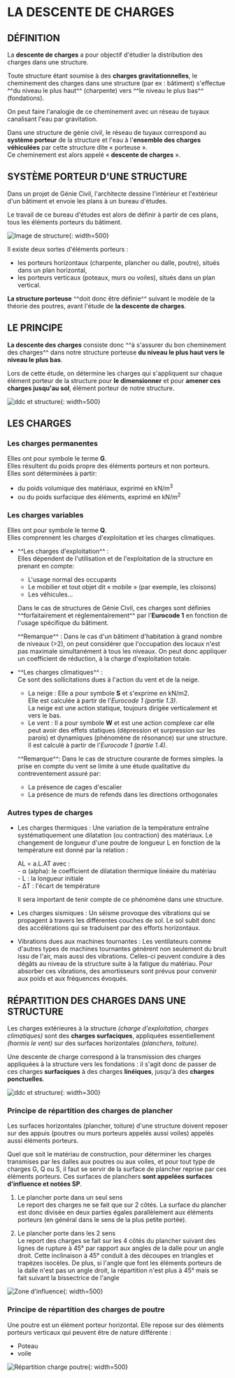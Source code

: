 [^nbp]: [Cours Maxicours](https://www.maxicours.com/se/cours/descente-de-charges-les-structures-porteuses/)
[^nbp1]: [Cours Blaise Pascal](https://si.blaisepascal.fr/1t-descente-de-charges/)
[^nbp2]: [Vidéo Mathieu BONTE](https://www.youtube.com/watch?v=9tkH6guWhfM)

# LA DESCENTE DE CHARGES

## DÉFINITION

La **descente de charges** a pour objectif d'étudier la distribution des charges dans une structure.    

Toute structure étant soumise à des **charges gravitationnelles**, le cheminement des charges dans une structure (par ex : bâtiment) s'effectue ^^du niveau le plus haut^^  (charpente) vers ^^le niveau le plus bas^^ (fondations).   

On peut faire l'analogie de ce cheminement avec un réseau de tuyaux canalisant l'eau par gravitation.   

Dans une structure de génie civil, le réseau de tuyaux correspond au **système porteur** de la structure et l'eau à l'**ensemble des charges véhiculées** par cette structure dite « porteuse ».   
Ce cheminement est alors appelé « **descente de charges** ».  

## SYSTÈME PORTEUR D'UNE STRUCTURE

Dans un projet de Génie Civil, l'architecte dessine l'intérieur et l'extérieur d'un bâtiment et envoie les plans à un bureau d'études.   

Le travail de ce bureau d'études est alors de définir à partir de ces plans, tous les éléments porteurs du bâtiment.

![Image de structure](./img/structure.png){: width=500}

Il existe deux sortes d'éléments porteurs :

* les porteurs horizontaux (charpente, plancher ou dalle, poutre), situés dans un plan horizontal,
* les porteurs verticaux (poteaux, murs ou voiles), situés dans un plan vertical.

**La structure porteuse** ^^doit donc être définie^^ suivant le modèle de la théorie des poutres, avant l'étude de **la descente de charges**.

## LE PRINCIPE

**La descente des charges** consiste donc ^^à s'assurer du bon cheminement des charges^^ dans notre structure porteuse **du niveau le plus haut vers le niveau le plus bas**.   

Lors de cette étude, on détermine les charges qui s'appliquent sur chaque élément porteur de la structure pour **le dimensionner** et pour **amener ces charges jusqu'au sol**, élément porteur de notre structure.

![ddc et structure](./img/ddc-structure.png){: width=500}   

## LES CHARGES

### Les charges permanentes
Elles ont pour symbole le terme **G**.   
Elles résultent du poids propre des éléments porteurs et non porteurs.  
Elles sont déterminées à partir:

* du poids volumique des matériaux, exprimé en kN/m$^{3}$
* ou du poids surfacique des éléments, exprimé en kN/m$^{2}$

### Les charges variables
Elles ont pour symbole le terme **Q**.    
Elles comprennent les charges d'exploitation et les charges climatiques.
  
* ^^Les charges d'exploitation^^ :    
    Elles dépendent de l'utilisation et de l'exploitation de la structure en prenant en compte: 

    * L'usage normal des occupants 
    * Le mobilier et tout objet dit « mobile » (par exemple, les cloisons)
    * Les véhicules...

    Dans le cas de structures de Génie Civil, ces charges sont définies ^^forfaitairement et réglementairement^^ par l'**Eurocode 1** en fonction de l'usage spécifique du bâtiment.

    ^^Remarque^^ : Dans le cas d'un bâtiment d'habitation à grand nombre de niveaux (>2), on peut considérer que l'occupation des locaux n'est pas maximale simultanément à tous les niveaux. On peut donc appliquer un coefficient de réduction, à la charge d'exploitation totale.

* ^^Les charges climatiques^^ :   
    Ce sont des sollicitations dues à l'action du vent et de la neige.  

    * La neige : 
        Elle a pour symbole **S** et s'exprime en kN/m2.   
        Elle est calculée à partir de l'_Eurocode 1 (partie 1.3)_.   
        La neige est une action statique, toujours dirigée verticalement et vers le bas.
    * Le vent : 
        Il a pour symbole **W** et est une action complexe car elle peut avoir des effets statiques (dépression et surpression sur les parois) et dynamiques (phénomène de résonance) sur une structure. Il est calculé à partir de l'_Eurocode 1 (partie 1.4)_.

    ^^Remarque^^: Dans le cas de structure courante de formes simples. la prise en compte du vent se limite à une étude qualitative du contreventement assuré par:   
    - La présence de cages d'escalier   
    - La présence de murs de refends dans les directions orthogonales

### Autres types de charges
* Les charges thermiques : 
    Une variation de la température entraîne systématiquement une dilatation (ou contraction) des matériaux. Le changement de longueur d'une poutre de longueur L en fonction de la température est donné par la relation :    
    
    AL = a.L.AT avec :    
        - α (alpha): le coefficient de dilatation thermique linéaire du matériau    
        - L : la longueur initiale      
        - ΔT : l'écart de température   
           
    Il sera important de tenir compte de ce phénomène dans une structure.

* Les charges sismiques : 
    Un séisme provoque des vibrations qui se propagent à travers les différentes couches de sol. Le sol subit donc des accélérations qui se traduisent par des efforts horizontaux.

* Vibrations dues aux machines tournantes : 
    Les ventilateurs comme d'autres types de machines tournantes génèrent non seulement du bruit issu de l'air, mais aussi des vibrations. Celles-ci peuvent conduire à des dégâts au niveau de la structure suite à la fatigue du matériau. Pour absorber ces vibrations, des amortisseurs sont prévus pour convenir aux poids et aux fréquences évoqués.

## RÉPARTITION DES CHARGES DANS UNE STRUCTURE

Les charges extérieures à la structure _(charge d'exploitation, charges climatiques)_ sont des **charges surfaciques**, appliquées essentiellement _(hormis le vent)_ sur des surfaces horizontales _(planchers, toiture)_.

Une descente de charge correspond à la transmission des charges appliquées à la structure vers les fondations : il s'agit donc de passer de ces charges **surfaciques** à des charges **linéiques**, jusqu'à des **charges ponctuelles**.

![ddc et structure](./img/ddc-ex.png){: width=300} 

### Principe de répartition des charges de plancher

Les surfaces horizontales (plancher, toiture) d'une structure doivent reposer sur des appuis (poutres ou murs porteurs appelés aussi voiles) appelés aussi éléments porteurs.   

Quel que soit le matériau de construction, pour déterminer les charges transmises par les dalles aux poutres ou aux voiles, et pour tout type de charges G, Q ou S, il faut se servir de la surface de plancher reprise par ces éléments porteurs. Ces surfaces de planchers **sont appelées surfaces d'influence et notées SP**.

1. Le plancher porte dans un seul sens   
    Le report des charges ne se fait que sur 2 côtés. La surface du plancher est donc divisée en deux parties égales parallèlement aux éléments porteurs (en général dans le sens de la plus petite portée).

2. Le plancher porte dans les 2 sens   
    Le report des charges se fait sur les 4 côtés du plancher suivant des lignes de rupture à 45° par rapport aux angles de la dalle pour un angle droit. Cette inclinaison à 45° conduit à des découpes en triangles et trapèzes isocèles. De plus, si l'angle que font les éléments porteurs de la dalle n'est pas un angle droit, la répartition n'est plus à 45° mais se fait suivant la bissectrice de l'angle

![Zone d'influence](./img/ddc-zoneinfluence.jpg){: width=500} 

### Principe de répartition des charges de poutre

Une poutre est un élément porteur horizontal. Elle repose sur des éléments porteurs verticaux qui peuvent être de nature différente :

* Poteau
* voile

![Répartition charge poutre](./img/ddc-repart-poutre.png){: width=500} 

